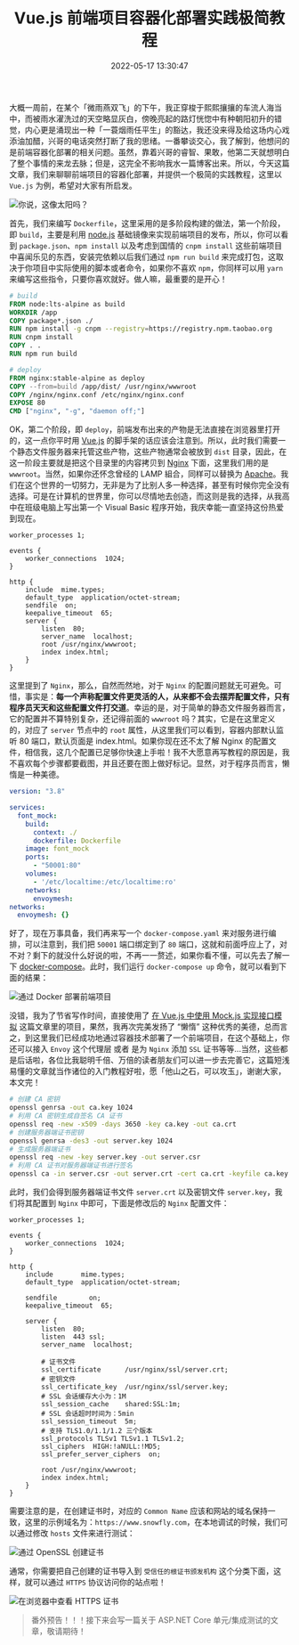 ﻿---
categories:
- 前端开发
copyright: true
date: 2022-05-17 13:30:47
description: ''
slug: A-Simplified-Tutorial-On-Containerized-Deployment-Of-Front-End-Projects-For-Vue
tags:
- 容器
- Vue
- Nginx
- Envoy
title: Vue.js 前端项目容器化部署实践极简教程
toc: true
image: /posts/Vue-js-前端项目容器化部署实践极简教程/cover.jpg
---
大概一周前，在某个「微雨燕双飞」的下午，我正穿梭于熙熙攘攘的车流人海当中，而被雨水濯洗过的天空略显灰白，傍晚亮起的路灯恍惚中有种朝阳初升的错觉，内心更是涌现出一种「一蓑烟雨任平生」的豁达，我还没来得及给这场内心戏添油加醋，兴哥的电话突然打断了我的思绪。一番攀谈交心，我了解到，他想问的是前端容器化部署的相关问题。虽然，靠着兴哥的睿智、果敢，他第二天就想明白了整个事情的来龙去脉；但是，这完全不影响我水一篇博客出来。所以，今天这篇文章，我们来聊聊前端项目的容器化部署，并提供一个极简的实践教程，这里以 `Vue.js` 为例，希望对大家有所启发。

![你说，这像太阳吗？](/posts/Vue-js-前端项目容器化部署实践极简教程/light-like-a-sun.jpg)

首先，我们来编写 `Dockerfile`，这里采用的是多阶段构建的做法，第一个阶段，即 `build`，主要是利用 [node.js](https://nodejs.org/en/) 基础镜像来实现前端项目的发布，所以，你可以看到 `package.json`、`npm install` 以及考虑到国情的 `cnpm install` 这些前端项目中喜闻乐见的东西，安装完依赖以后我们通过 `npm run build` 来完成打包，这取决于你项目中实际使用的脚本或者命令，如果你不喜欢 `npm`，你同样可以用 `yarn` 来编写这些指令，只要你喜欢就好。做人嘛，最重要的是开心！

```dockerfile
# build
FROM node:lts-alpine as build
WORKDIR /app
COPY package*.json ./
RUN npm install -g cnpm --registry=https://registry.npm.taobao.org
RUN cnpm install
COPY . .
RUN npm run build

# deploy
FROM nginx:stable-alpine as deploy
COPY --from=build /app/dist/ /usr/nginx/wwwroot
COPY /nginx/nginx.conf /etc/nginx/nginx.conf
EXPOSE 80
CMD ["nginx", "-g", "daemon off;"]
```

OK，第二个阶段，即 `deploy`，前端发布出来的产物是无法直接在浏览器里打开的，这一点你平时用 [Vue.js](https://vuejs.org/) 的脚手架的话应该会注意到。所以，此时我们需要一个静态文件服务器来托管这些产物，这些产物通常会被放到 `dist` 目录，因此，在这一阶段主要就是把这个目录里的内容拷贝到 [Nginx](https://nginx.org/en/) 下面，这里我们用的是 `wwwroot`。当然，如果你还怀念曾经的 LAMP 組合，同样可以替换为 [Apache](https://apache.org/)。我们在这个世界的一切努力，无非是为了比别人多一种选择，甚至有时候你完全没有选择。可是在计算机的世界里，你可以尽情地去创造，而这则是我的选择，从我高中在班级电脑上写出第一个 Visual Basic 程序开始，我庆幸能一直坚持这份热爱到现在。

```nginx
worker_processes 1;

events {
    worker_connections  1024;
}

http {
    include  mime.types;
    default_type  application/octet-stream;
    sendfile  on;
    keepalive_timeout  65;
    server {
        listen  80;
        server_name  localhost;
        root /usr/nginx/wwwroot;
        index index.html;
    }
}
```

这里提到了 `Nginx`，那么，自然而然地，对于 `Nginx` 的配置问题就无可避免。可惜，事实是：**每一个声称配置文件更灵活的人，从来都不会去摆弄配置文件，只有程序员天天和这些配置文件打交道**。幸运的是，对于简单的静态文件服务器而言，它的配置并不算特别复杂，还记得前面的  `wwwroot` 吗？其实，它是在这里定义的，对应了 `server` 节点中的 `root` 属性，从这里我们可以看到，容器内部默认监听 80 端口，默认页面是 index.html。如果你现在还不太了解 Nginx 的配置文件，相信我，这几个配置已足够你快速上手啦！我不大愿意再写教程的原因是，我不喜欢每个步骤都要截图，并且还要在图上做好标记。显然，对于程序员而言，懒惰是一种美德。

```yaml
version: "3.8"

services:
  font_mock:
    build:
      context: ./
      dockerfile: Dockerfile
    image: font_mock
    ports:
      - "50001:80"
    volumes:
      - '/etc/localtime:/etc/localtime:ro'
    networks:
      envoymesh:
networks:
  envoymesh: {}
```

好了，现在万事具备，我们再来写一个 `docker-compose.yaml` 来对服务进行编排，可以注意到，我们把 `50001` 端口绑定到了 `80` 端口，这就和前面呼应上了，对不对？剩下的就没什么好说的啦，不再一一赘述，如果你看不懂，可以先去了解一下 [docker-compose](https://docs.docker.com/compose/)。此时，我们运行 `docker-compose up` 命令，就可以看到下面的结果：

![通过 Docker 部署前端项目](/posts/Vue-js-前端项目容器化部署实践极简教程/Vue.js-With-Docker.png)

没错，我为了节省写作时间，直接使用了 [在 Vue.js 中使用 Mock.js 实现接口模拟](/posts/interface-mock-implemention-using-mock.js-in-vue.js/) 这篇文章里的项目，果然，我再次完美发扬了 “懒惰” 这种优秀的美德，总而言之，到这里我们已经成功地通过容器技术部署了一个前端项目，在这个基础上，你还可以接入 `Envoy` 这个代理层 或者 是为 `Nginx` 添加 `SSL` 证书等等...当然，这些都是后话啦，各位比我聪明千倍、万倍的读者朋友们可以进一步去完善它，这篇短浅易懂的文章就当作诸位的入门教程好啦，愿「他山之石，可以攻玉」，谢谢大家，本文完！
 
```bash
# 创建 CA 密钥
openssl genrsa -out ca.key 1024
# 利用 CA 密钥生成自签名 CA 证书
openssl req -new -x509 -days 3650 -key ca.key -out ca.crt
# 创建服务器端证书密钥
openssl genrsa -des3 -out server.key 1024
# 生成服务器端证书
openssl req -new -key server.key -out server.csr
# 利用 CA 证书对服务器端证书进行签名
openssl ca -in server.csr -out server.crt -cert ca.crt -keyfile ca.key
```

此时，我们会得到服务器端证书文件 `server.crt` 以及密钥文件 `server.key`，我们将其配置到 `Nginx` 中即可，下面是修改后的 `Nginx` 配置文件：

```nginx
worker_processes 1;

events {
    worker_connections  1024;
}

http {
    include       mime.types;
    default_type  application/octet-stream;
 
    sendfile        on;
    keepalive_timeout  65;
 
    server {
        listen  80;
        listen  443 ssl;
        server_name  localhost;
        
        # 证书文件
        ssl_certificate      /usr/nginx/ssl/server.crt;
        # 密钥文件
        ssl_certificate_key  /usr/nginx/ssl/server.key;
        # SSL 会话缓存大小为：1M
        ssl_session_cache    shared:SSL:1m;
        # SSL 会话超时时间为：5min
        ssl_session_timeout  5m;
        # 支持 TLS1.0/1.1/1.2 三个版本
        ssl_protocols TLSv1 TLSv1.1 TLSv1.2;
        ssl_ciphers  HIGH:!aNULL:!MD5;
        ssl_prefer_server_ciphers  on;

        root /usr/nginx/wwwroot;
        index index.html;
    }
}
```

需要注意的是，在创建证书时，对应的 `Common Name` 应该和网站的域名保持一致，这里的示例域名为：`https://www.snowfly.com`，在本地调试的时候，我们可以通过修改 `hosts` 文件来进行测试：

![通过 OpenSSL 创建证书](/posts/Vue-js-前端项目容器化部署实践极简教程/OpenSSL_Certificates.png)

通常，你需要把自己创建的证书导入到 `受信任的根证书颁发机构` 这个分类下面，这样，就可以通过 `HTTPS` 协议访问你的站点啦！

![在浏览器中查看 HTTPS 证书](/posts/Vue-js-前端项目容器化部署实践极简教程/OpenSSL_Certificates_2.png)

> 番外预告！！！接下来会写一篇关于 ASP.NET Core 单元/集成测试的文章，敬请期待！
